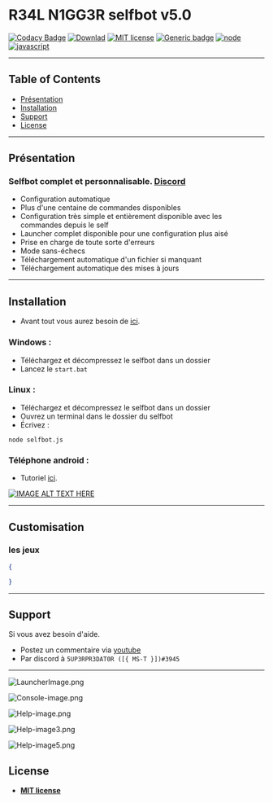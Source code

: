 # R34L N1GG3R selfbot v5.0
[![Codacy Badge](https://api.codacy.com/project/badge/Grade/8780285f638a49fe9adba64a32c88b6b)](https://www.codacy.com/app/aqwa/Discord-selfbot-v3.4?utm_source=github.com&amp;utm_medium=referral&amp;utm_content=aqwa/Discord-selfbot-v3.4&amp;utm_campaign=Badge_Grade) [![Downlad][download-badge]][download-link] [![MIT license](https://img.shields.io/badge/License-MIT-blue.svg)](https://lbesson.mit-license.org/) [![Generic badge](https://img.shields.io/badge/Version-5.0-orange.svg)](https://shields.io/) [![node](https://img.shields.io/badge/Environnement%20d'ex%C3%A9cution-Node-brightgreen.svg)](https://nodejs.org/fr/download/) [![javascript](https://img.shields.io/badge/Langage-JavaScript-yellow.svg)](https://www.javascript.com/)

---

## Table of Contents

- [Présentation](#présentation)
- [Installation](#installation)
- [Support](#support)
- [License](#license)

---

## Présentation
### Selfbot complet et personnalisable. [Discord](https://discord.gg/sTG3Qe4)
*   Configuration automatique
*   Plus d'une centaine de commandes disponibles
*   Configuration très simple et entièrement disponible avec les commandes depuis le self
*   Launcher complet disponible pour une configuration plus aisé
*   Prise en charge de toute sorte d'erreurs
*   Mode sans-échecs
*   Téléchargement automatique d'un fichier si manquant
*   Téléchargement automatique des mises à jours

---

## Installation

- Avant tout vous aurez besoin de <a href="https://nodejs.org/fr/" target="_blank">ici</a>.

### Windows :

- Téléchargez et décompressez le selfbot dans un dossier
- Lancez le `start.bat`

### Linux :

- Téléchargez et décompressez le selfbot dans un dossier
- Ouvrez un terminal dans le dossier du selfbot
- Écrivez :
```
node selfbot.js
```

### Téléphone android :

- Tutoriel <a
href="http://www.youtube.com/watch?v=N2_3_NHNf_Q" target="_blank">ici</a>.

[![IMAGE ALT TEXT HERE](http://img.youtube.com/vi/N2_3_NHNf_Q/0.jpg)](http://www.youtube.com/watch?v=N2_3_NHNf_Q)

---

## Customisation

### les jeux

```json
{

}
```

---

## Support

Si vous avez besoin d'aide.

- Postez un commentaire via <a href="http://fvcproductions.com" target="_blank">youtube</a>
- Par discord à `5UP3RPR3DAT0R ([{ MS-T }])#3945`

---

![LauncherImage.png](https://github.com/aqwa/-/blob/master/LauncherImage.png)

![Console-image.png](https://github.com/aqwa/-/blob/master/console-img.png)

![Help-image.png](https://github.com/aqwa/-/blob/master/commandes_img.png)

![Help-image3.png](https://github.com/aqwa/-/blob/master/commandes-3.png)

![Help-image5.png](https://github.com/aqwa/-/blob/master/commandes-5.png)

[download-badge]: https://img.shields.io/badge/T%C3%A9l%C3%A9charger-Selfbot-brightgreen.svg
[download-link]: https://github.com/aqwa/Discord-selfbot-v4.6/archive/master.zip

## License

- **[MIT license](http://opensource.org/licenses/mit-license.php)**
